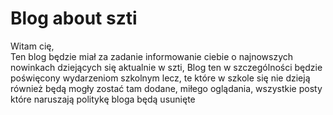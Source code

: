 # Blog about szti

Witam cię,   
Ten blog będzie miał za zadanie informowanie ciebie o najnowszych nowinkach dziejących się aktualnie w szti, Blog ten w szczególności będzie poświęcony wydarzeniom szkolnym lecz, te które w szkole się nie dzieją również będą mogły zostać tam dodane, miłego oglądania, wszystkie posty które naruszają politykę bloga będą usunięte
